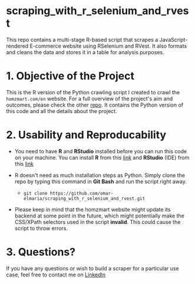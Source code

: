 # scraping_with_r_selenium_and_rvest
This repo contains a multi-stage R-based script that scrapes a JavaScript-rendered E-commerce website using RSelenium and RVest. It also formats and cleans the data and stores it in a table for analysis purposes.

# 1. Objective of the Project
This is the R version of the Python crawling script I created to crawl the ```homzmart.com/en``` website. For a full overview of the project's aim and outcomes, please check the other [repo](https://github.com/omar-elmaria/python_scrapy_airflow_pipeline/blob/master/README.md). It contains the Python version of this code and all the details about the project.

# 2. Usability and Reproducability
- You need to have **R** and **RStudio** installed before you can run this code on your machine. You can install **R** from this [link](https://cran.r-project.org/bin/windows/base/) and **RStudio** (IDE) from this [link](https://www.rstudio.com/products/rstudio/download/)

- R doesn't need as much installation steps as Python. Simply clone the repo by typing this command in **Git Bash** and run the script right away.
  - ```git clone https://github.com/omar-elmaria/scraping_with_r_selenium_and_rvest.git```
- Please keep in mind that the homzmart website might update its backend at some point in the future, which might potentially make the CSS/XPath selectors used in the script **invalid**. This could cause the script to throw errors.

# 3. Questions?
If you have any questions or wish to build a scraper for a particular use case, feel free to contact me on [LinkedIn](https://www.linkedin.com/in/omar-elmaria/)
